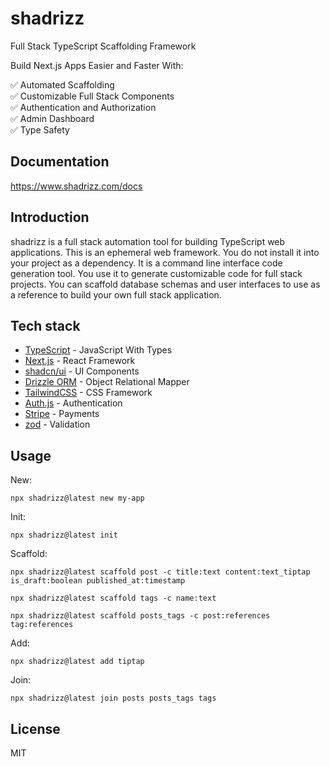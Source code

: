 # shadrizz

Full Stack TypeScript Scaffolding Framework

Build Next.js Apps Easier and Faster With:

✅ Automated Scaffolding<br>
✅ Customizable Full Stack Components<br>
✅ Authentication and Authorization<br>
✅ Admin Dashboard<br>
✅ Type Safety<br>

## Documentation

https://www.shadrizz.com/docs

## Introduction

shadrizz is a full stack automation tool for building TypeScript web applications. This is an ephemeral web framework. You do not install it into your project as a dependency. It is a command line interface code generation tool. You use it to generate customizable code for full stack projects. You can scaffold database schemas and user interfaces to use as a reference to build your own full stack application.

## Tech stack

- [TypeScript](https://www.typescriptlang.org) - JavaScript With Types
- [Next.js](https://nextjs.org/) - React Framework
- [shadcn/ui](https://ui.shadcn.com/) - UI Components
- [Drizzle ORM](https://orm.drizzle.team/) - Object Relational Mapper
- [TailwindCSS](https://tailwindcss.com/) - CSS Framework
- [Auth.js](https://authjs.dev/) - Authentication
- [Stripe](https://www.stripe.com) - Payments
- [zod](https://zod.dev/) - Validation

## Usage

New:

```
npx shadrizz@latest new my-app
```

Init:

```
npx shadrizz@latest init
```

Scaffold:

```
npx shadrizz@latest scaffold post -c title:text content:text_tiptap is_draft:boolean published_at:timestamp

npx shadrizz@latest scaffold tags -c name:text

npx shadrizz@latest scaffold posts_tags -c post:references tag:references
```

Add:

```
npx shadrizz@latest add tiptap
```

Join:

```
npx shadrizz@latest join posts posts_tags tags
```

## License

MIT
